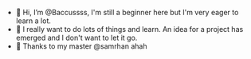 - 👋 Hi, I’m @Baccussss, I'm still a beginner here but I'm very eager to learn a lot.
- 👀 I really want to do lots of things and learn. An idea for a project has emerged and I don't want to let it go.
- 💞️ Thanks to my master @samrhan ahah


<!---
Baccussss/Baccussss is a ✨ special ✨ repository because its `README.md` (this file) appears on your GitHub profile.
You can click the Preview link to take a look at your changes.
--->
